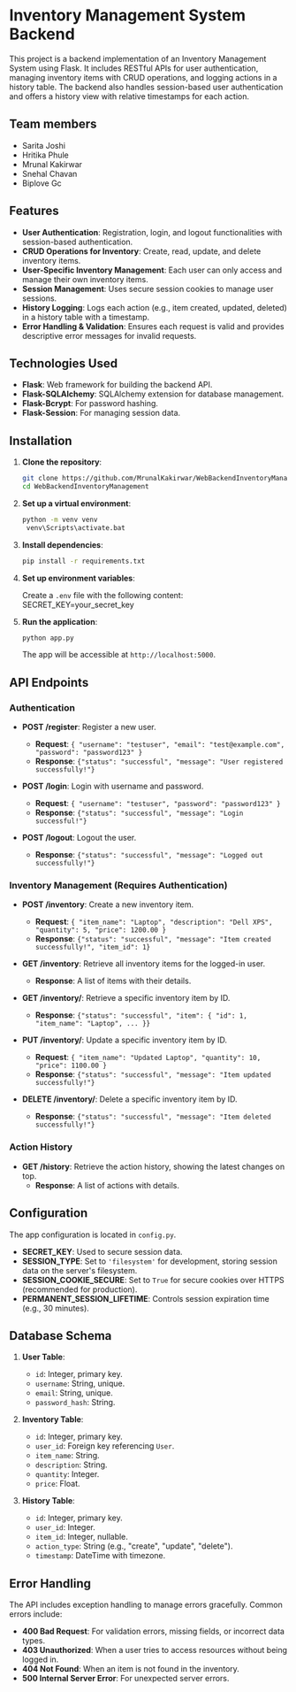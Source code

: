 # Inventory Management System Backend

This project is a backend implementation of an Inventory Management System using Flask. It includes RESTful APIs for user authentication, managing inventory items with CRUD operations, and logging actions in a history table. The backend also handles session-based user authentication and offers a history view with relative timestamps for each action.

## Team members

- Sarita Joshi
- Hritika Phule
- Mrunal Kakirwar
- Snehal Chavan
- Biplove Gc


## Features

- **User Authentication**: Registration, login, and logout functionalities with session-based authentication.
- **CRUD Operations for Inventory**: Create, read, update, and delete inventory items.
- **User-Specific Inventory Management**: Each user can only access and manage their own inventory items.
- **Session Management**: Uses secure session cookies to manage user sessions.
- **History Logging**: Logs each action (e.g., item created, updated, deleted) in a history table with a timestamp.
- **Error Handling & Validation**: Ensures each request is valid and provides descriptive error messages for invalid requests.

## Technologies Used

- **Flask**: Web framework for building the backend API.
- **Flask-SQLAlchemy**: SQLAlchemy extension for database management.
- **Flask-Bcrypt**: For password hashing.
- **Flask-Session**: For managing session data.

## Installation

1. **Clone the repository**:
   ```bash
   git clone https://github.com/MrunalKakirwar/WebBackendInventoryManagement.git
   cd WebBackendInventoryManagement
   ```


2. **Set up a virtual environment**:
   ```bash
   python -m venv venv  
    venv\Scripts\activate.bat
   ```

3. **Install dependencies**:
    ```bash
   pip install -r requirements.txt
    ```

4. **Set up environment variables**:
    
   Create a `.env` file with the following content:  
   SECRET_KEY=your_secret_key
  

6. **Run the application**:
    ```bash
   python app.py
    ```
   The app will be accessible at `http://localhost:5000`.
   

## API Endpoints

### Authentication

- **POST /register**: Register a new user.
  - **Request**: `{ "username": "testuser", "email": "test@example.com", "password": "password123" }`
  - **Response**: `{"status": "successful", "message": "User registered successfully!"}`

- **POST /login**: Login with username and password.
  - **Request**: `{ "username": "testuser", "password": "password123" }`
  - **Response**: `{"status": "successful", "message": "Login successful!"}`

- **POST /logout**: Logout the user.
  - **Response**: `{"status": "successful", "message": "Logged out successfully!"}`

### Inventory Management (Requires Authentication)

- **POST /inventory**: Create a new inventory item.
  - **Request**: `{ "item_name": "Laptop", "description": "Dell XPS", "quantity": 5, "price": 1200.00 }`
  - **Response**: `{"status": "successful", "message": "Item created successfully!", "item_id": 1}`

- **GET /inventory**: Retrieve all inventory items for the logged-in user.
  - **Response**: A list of items with their details.

- **GET /inventory/<id>**: Retrieve a specific inventory item by ID.
  - **Response**: `{"status": "successful", "item": { "id": 1, "item_name": "Laptop", ... }}`

- **PUT /inventory/<id>**: Update a specific inventory item by ID.
  - **Request**: `{ "item_name": "Updated Laptop", "quantity": 10, "price": 1100.00 }`
  - **Response**: `{"status": "successful", "message": "Item updated successfully!"}`

- **DELETE /inventory/<id>**: Delete a specific inventory item by ID.
  - **Response**: `{"status": "successful", "message": "Item deleted successfully!"}`

### Action History

- **GET /history**: Retrieve the action history, showing the latest changes on top.
  - **Response**: A list of actions with details.

## Configuration

The app configuration is located in `config.py`.

- **SECRET_KEY**: Used to secure session data.
- **SESSION_TYPE**: Set to `'filesystem'` for development, storing session data on the server's filesystem.
- **SESSION_COOKIE_SECURE**: Set to `True` for secure cookies over HTTPS (recommended for production).
- **PERMANENT_SESSION_LIFETIME**: Controls session expiration time (e.g., 30 minutes).

## Database Schema

1. **User Table**:
   - `id`: Integer, primary key.
   - `username`: String, unique.
   - `email`: String, unique.
   - `password_hash`: String.

2. **Inventory Table**:
   - `id`: Integer, primary key.
   - `user_id`: Foreign key referencing `User`.
   - `item_name`: String.
   - `description`: String.
   - `quantity`: Integer.
   - `price`: Float.

3. **History Table**:
   - `id`: Integer, primary key.
   - `user_id`: Integer.
   - `item_id`: Integer, nullable.
   - `action_type`: String (e.g., "create", "update", "delete").
   - `timestamp`: DateTime with timezone.

## Error Handling

The API includes exception handling to manage errors gracefully. Common errors include:
- **400 Bad Request**: For validation errors, missing fields, or incorrect data types.
- **403 Unauthorized**: When a user tries to access resources without being logged in.
- **404 Not Found**: When an item is not found in the inventory.
- **500 Internal Server Error**: For unexpected server errors.

